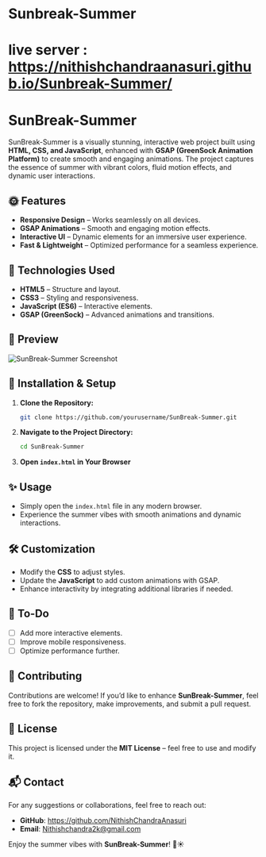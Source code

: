 # Sunbreak-Summer
# live server : https://nithishchandraanasuri.github.io/Sunbreak-Summer/

# SunBreak-Summer

SunBreak-Summer is a visually stunning, interactive web project built using **HTML, CSS, and JavaScript**, enhanced with **GSAP (GreenSock Animation Platform)** to create smooth and engaging animations. The project captures the essence of summer with vibrant colors, fluid motion effects, and dynamic user interactions.

## 🌞 Features

- **Responsive Design** – Works seamlessly on all devices.
- **GSAP Animations** – Smooth and engaging motion effects.
- **Interactive UI** – Dynamic elements for an immersive user experience.
- **Fast & Lightweight** – Optimized performance for a seamless experience.

## 🚀 Technologies Used

- **HTML5** – Structure and layout.
- **CSS3** – Styling and responsiveness.
- **JavaScript (ES6)** – Interactive elements.
- **GSAP (GreenSock)** – Advanced animations and transitions.

## 📸 Preview

![SunBreak-Summer Screenshot](link-to-screenshot)

## 🔧 Installation & Setup

1. **Clone the Repository:**
   ```sh
   git clone https://github.com/yourusername/SunBreak-Summer.git
   ```
2. **Navigate to the Project Directory:**
   ```sh
   cd SunBreak-Summer
   ```
3. **Open `index.html` in Your Browser**

## ✨ Usage

- Simply open the `index.html` file in any modern browser.
- Experience the summer vibes with smooth animations and dynamic interactions.

## 🛠️ Customization

- Modify the **CSS** to adjust styles.
- Update the **JavaScript** to add custom animations with GSAP.
- Enhance interactivity by integrating additional libraries if needed.

## 📌 To-Do

- [ ] Add more interactive elements.
- [ ] Improve mobile responsiveness.
- [ ] Optimize performance further.

## 🤝 Contributing

Contributions are welcome! If you’d like to enhance **SunBreak-Summer**, feel free to fork the repository, make improvements, and submit a pull request.

## 📜 License

This project is licensed under the **MIT License** – feel free to use and modify it.

## 📬 Contact

For any suggestions or collaborations, feel free to reach out:
- **GitHub**: https://github.com/NithishChandraAnasuri
- **Email**: Nithishchandra2k@gmail.com

Enjoy the summer vibes with **SunBreak-Summer**! 🌴☀️

